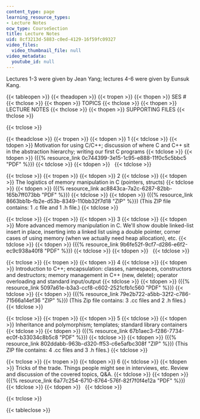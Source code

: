 ```yaml
---
content_type: page
learning_resource_types:
- Lecture Notes
ocw_type: CourseSection
title: Lecture Notes
uid: 8cf3213d-5883-c0ed-4129-16f59fc09327
video_files:
  video_thumbnail_file: null
video_metadata:
  youtube_id: null
---
```


Lectures 1-3 were given by Jean Yang; lectures 4-6 were given by Eunsuk Kang.

{{< tableopen >}}
{{< theadopen >}}
{{< tropen >}}
{{< thopen >}}
SES #
{{< thclose >}}
{{< thopen >}}
TOPICS
{{< thclose >}}
{{< thopen >}}
LECTURE NOTES
{{< thclose >}}
{{< thopen >}}
SUPPORTING FILES
{{< thclose >}}

{{< trclose >}}

{{< theadclose >}}
{{< tropen >}}
{{< tdopen >}}
1
{{< tdclose >}}
{{< tdopen >}}
Motivation for using C/C++; discussion of where C and C++ sit in the abstraction hierarchy; writing our first C programs
{{< tdclose >}}
{{< tdopen >}}
({{% resource_link 0c744399-3e15-1c95-e888-11f0c5c5bbc5 "PDF" %}})
{{< tdclose >}}
{{< tdopen >}}
 
{{< tdclose >}}

{{< trclose >}}
{{< tropen >}}
{{< tdopen >}}
2
{{< tdclose >}}
{{< tdopen >}}
The logistics of memory manipulation in C (pointers, structs)
{{< tdclose >}}
{{< tdopen >}}
({{% resource_link ac8843ca-7a2c-6287-82bb-165b7ff073bb "PDF" %}})
{{< tdclose >}}
{{< tdopen >}}
({{% resource_link 8663bb1b-fb2e-d53b-8349-110bb32f7d18 "ZIP" %}}) (This ZIP file contains: 1 .c file and 1 .h file.)
{{< tdclose >}}

{{< trclose >}}
{{< tropen >}}
{{< tdopen >}}
3
{{< tdclose >}}
{{< tdopen >}}
More advanced memory manipulation in C. We'll show double linked-list insert in place, inserting into a linked list using a double pointer, corner cases of using memory (when we actually need heap allocation), etc.
{{< tdclose >}}
{{< tdopen >}}
({{% resource_link 9b6fe52f-9cf7-d286-e6f2-ec9c938a40f8 "PDF" %}})
{{< tdclose >}}
{{< tdopen >}}
 
{{< tdclose >}}

{{< trclose >}}
{{< tropen >}}
{{< tdopen >}}
4
{{< tdclose >}}
{{< tdopen >}}
Introduction to C++; encapsulation: classes, namespaces, constructors and destructors; memory management in C++ (new, delete); operator overloading and standard input/output
{{< tdclose >}}
{{< tdopen >}}
({{% resource_link 5097a61e-b3a3-ccf8-c602-2521cfb1c560 "PDF" %}})
{{< tdclose >}}
{{< tdopen >}}
({{% resource_link 79e2b722-a5bb-32f2-c786-71566a14ef36 "ZIP" %}}) (This Zip file contains: 3 .cc files and 2 .h files.)
{{< tdclose >}}

{{< trclose >}}
{{< tropen >}}
{{< tdopen >}}
5
{{< tdclose >}}
{{< tdopen >}}
Inheritance and polymorphism; templates; standard library containers
{{< tdclose >}}
{{< tdopen >}}
({{% resource_link 67b1aec3-f286-7734-ec0f-b33034c8b5c8 "PDF" %}})
{{< tdclose >}}
{{< tdopen >}}
({{% resource_link 802ddabb-963b-d320-ff53-c6e5afbc308f "ZIP" %}}) (This ZIP file contains: 4 .cc files and 3 .h files.)
{{< tdclose >}}

{{< trclose >}}
{{< tropen >}}
{{< tdopen >}}
6
{{< tdclose >}}
{{< tdopen >}}
Tricks of the trade. Things people might see in interviews, etc. Review and discussion of the covered topics, Q&A.
{{< tdclose >}}
{{< tdopen >}}
({{% resource_link 6a77c254-6710-8764-576f-82f7f0f4e12a "PDF" %}})
{{< tdclose >}}
{{< tdopen >}}
 
{{< tdclose >}}

{{< trclose >}}

{{< tableclose >}}
